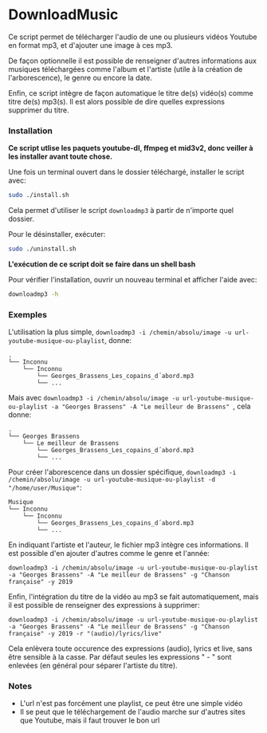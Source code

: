 # DownloadMusic
Ce script permet de télécharger l'audio de une ou plusieurs vidéos Youtube en format mp3, et d'ajouter une image à ces mp3. 

De façon optionnelle il est possible de renseigner d'autres informations aux musiques téléchargées comme l'album et l'artiste (utile à la création de l'arborescence), le genre ou encore la date.

Enfin, ce script intègre de façon automatique le titre de(s) vidéo(s) comme titre de(s) mp3(s). Il est alors possible de dire quelles expressions supprimer du titre.

### Installation

**Ce script utlise les paquets youtube-dl, ffmpeg et mid3v2, donc veiller à les installer avant toute chose.**

Une fois un terminal ouvert dans le dossier téléchargé, installer le script avec:
```bash
sudo ./install.sh
```
Cela permet d'utiliser le script `downloadmp3` à partir de n'importe quel dossier.

Pour le désinstaller, exécuter:
```bash
sudo ./uninstall.sh
```

**L'exécution de ce script doit se faire dans un shell bash**

Pour vérifier l'installation, ouvrir un nouveau terminal et afficher l'aide avec:
```bash
downloadmp3 -h
```

### Exemples

L'utilisation la plus simple, `downloadmp3 -i /chemin/absolu/image -u url-youtube-musique-ou-playlist`, donne:
```
.
└── Inconnu
    └── Inconnu
        └── Georges_Brassens_Les_copains_d´abord.mp3
        └── ...       
```

Mais avec `downloadmp3 -i /chemin/absolu/image -u url-youtube-musique-ou-playlist -a "Georges Brassens" -A "Le meilleur de Brassens" `, cela donne:
```
.
└── Georges Brassens
    └── Le meilleur de Brassens
        └── Georges_Brassens_Les_copains_d´abord.mp3
        └── ...       
```

Pour créer l'aborescence dans un dossier spécifique, `downloadmp3 -i /chemin/absolu/image -u url-youtube-musique-ou-playlist -d "/home/user/Musique"`:
```
Musique
└── Inconnu
    └── Inconnu
        └── Georges_Brassens_Les_copains_d´abord.mp3
        └── ...       
```
En indiquant l'artiste et l'auteur, le fichier mp3 intègre ces informations. Il est possible d'en ajouter d'autres comme le genre et l'année:

`downloadmp3 -i /chemin/absolu/image -u url-youtube-musique-ou-playlist -a "Georges Brassens" -A "Le meilleur de Brassens" -g "Chanson française" -y 2019`

Enfin, l'intégration du titre de la vidéo au mp3 se fait automatiquement, mais il est possible de renseigner des expressions à supprimer:

`downloadmp3 -i /chemin/absolu/image -u url-youtube-musique-ou-playlist -a "Georges Brassens" -A "Le meilleur de Brassens" -g "Chanson française" -y 2019 -r "(audio)/lyrics/live"`

Cela enlèvera toute occurence des expressions (audio), lyrics et live, sans être sensible à la casse.
Par défaut seules les expressions " - " sont enlevées (en général pour séparer l'artiste du titre).

### Notes
- L'url n'est pas forcément une playlist, ce peut être une simple vidéo
- Il se peut que le téléchargement de l'audio marche sur d'autres sites que Youtube, mais il faut trouver le bon url
